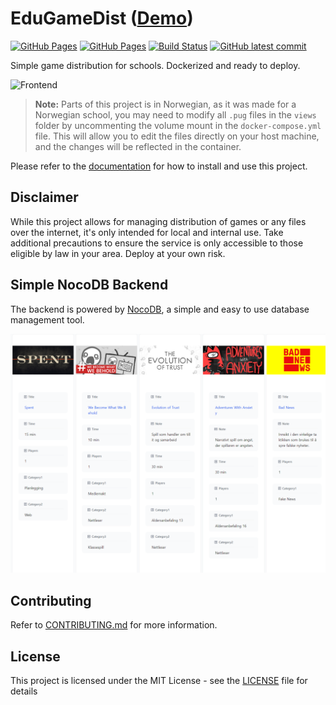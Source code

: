 # EduGameDist (<a href="https://sondregronas.github.io/EduGameDist/">Demo</a>)
[![GitHub Pages](https://badgen.net/badge/demo/github%20pages/?icon=chrome)](https://sondregronas.github.io/EduGameDist/)
[![GitHub Pages](https://badgen.net/badge/docs/github%20pages/?icon=chrome)](https://sondregronas.github.io/EduGameDist/docs)
[![Build Status](https://img.shields.io/github/actions/workflow/status/sondregronas/EduGameDist/CI.yml?branch=main)](https://github.com/sondregronas/EduGameDist/)
[![GitHub latest commit](https://img.shields.io/github/last-commit/sondregronas/EduGameDist)](https://github.com/sondregronas/EduGameDist/commit/)

Simple game distribution for schools. Dockerized and ready to deploy.

![Frontend](frontend.png)

> **Note:** Parts of this project is in Norwegian, as it was made for a Norwegian school, you may need to modify all `.pug` files in the `views` folder by uncommenting the volume mount in the `docker-compose.yml` file. This will allow you to edit the files directly on your host machine, and the changes will be reflected in the container.

Please refer to the [documentation](https://sondregronas.github.io/EduGameDist/docs) for how to install and use this project.

## Disclaimer
While this project allows for managing distribution of games or any files over the internet, it's only intended for local and internal use. Take additional precautions to ensure the service is only accessible to those eligible by law in your area. Deploy at your own risk.

## Simple NocoDB Backend
The backend is powered by [NocoDB](https://nocodb.com/), a simple and easy to use database management tool.

![Backend](assets/backend.png)

## Contributing
Refer to [CONTRIBUTING.md](CONTRIBUTING.md) for more information.

## License
This project is licensed under the MIT License - see the [LICENSE](LICENSE) file for details
